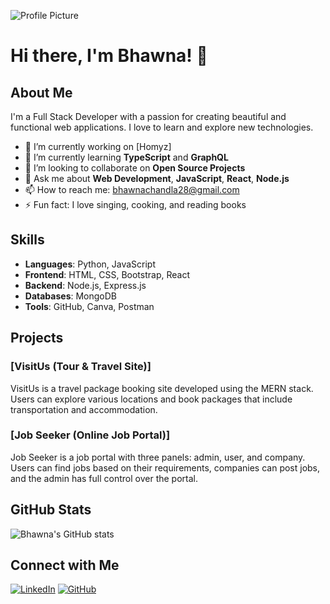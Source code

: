 ![Profile Picture](./profile.jpeg)

# Hi there, I'm Bhawna! 👋

## About Me
I'm a Full Stack Developer with a passion for creating beautiful and functional web applications. I love to learn and explore new technologies.

- 🔭 I’m currently working on [Homyz]
- 🌱 I’m currently learning **TypeScript** and **GraphQL**
- 👯 I’m looking to collaborate on **Open Source Projects**
- 💬 Ask me about **Web Development**, **JavaScript**, **React**, **Node.js**
- 📫 How to reach me: bhawnachandla28@gmail.com
- ⚡ Fun fact: I love singing, cooking, and reading books

## Skills
- **Languages**: Python, JavaScript
- **Frontend**: HTML, CSS, Bootstrap, React
- **Backend**: Node.js, Express.js
- **Databases**: MongoDB
- **Tools**: GitHub, Canva, Postman

## Projects
### [VisitUs (Tour & Travel Site)]
VisitUs is a travel package booking site developed using the MERN stack. Users can explore various locations and book packages that include transportation and accommodation.

### [Job Seeker (Online Job Portal)]
Job Seeker is a job portal with three panels: admin, user, and company. Users can find jobs based on their requirements, companies can post jobs, and the admin has full control over the portal.

## GitHub Stats
![Bhawna's GitHub stats](https://github-readme-stats.vercel.app/api?bhawnachandla=bhawnachandla&show_icons=true&theme=radical)

## Connect with Me
[![LinkedIn](https://img.shields.io/badge/-LinkedIn-blue?style=flat-square&logo=LinkedIn&logoColor=white&link=https://www.linkedin.com/in/bhawna-chandla-35ab38239/)](https://www.linkedin.com/in/bhawna-chandla-35ab38239/)
[![GitHub](https://img.shields.io/badge/-GitHub-black?style=flat-square&logo=github&logoColor=white&link=https://github.com/bhawnachandla)](https://github.com/bhawnachandla)
